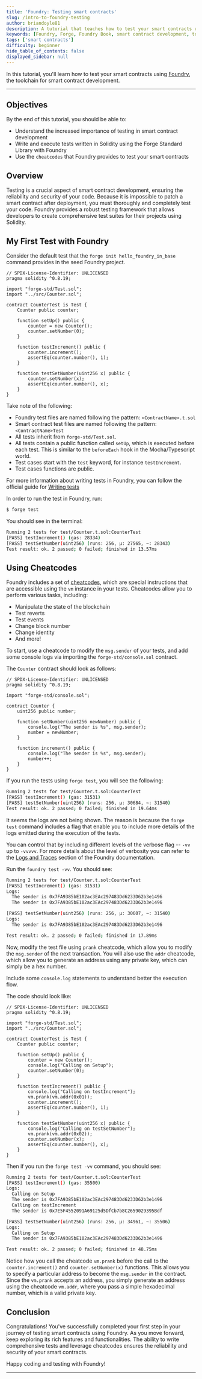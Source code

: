 ```yaml
---
title: 'Foundry: Testing smart contracts'
slug: /intro-to-foundry-testing
author: briandoyle81
description: A tutorial that teaches how to test your smart contracts using Foundry.
keywords: [Foundry, Forge, Foundry Book, smart contract development, toolchain, testing, test]
tags: ['smart contracts']
difficulty: beginner
hide_table_of_contents: false
displayed_sidebar: null
---
```


In this tutorial, you'll learn how to test your smart contracts using [Foundry], the toolchain for smart contract development.

---

## Objectives

By the end of this tutorial, you should be able to:

- Understand the increased importance of testing in smart contract development
- Write and execute tests written in Solidity using the Forge Standard Library with Foundry
- Use the `cheatcodes` that Foundry provides to test your smart contracts

## Overview

Testing is a crucial aspect of smart contract development, ensuring the reliability and security of your code. Because it is impossible to patch a smart contract after deployment, you must thoroughly and completely test your code. Foundry provides a robust testing framework that allows developers to create comprehensive test suites for their projects using Solidity.

## My First Test with Foundry

Consider the default test that the `forge init hello_foundry_in_base` command provides in the seed Foundry project.

```solidity
// SPDX-License-Identifier: UNLICENSED
pragma solidity ^0.8.19;

import "forge-std/Test.sol";
import "../src/Counter.sol";

contract CounterTest is Test {
    Counter public counter;

    function setUp() public {
        counter = new Counter();
        counter.setNumber(0);
    }

    function testIncrement() public {
        counter.increment();
        assertEq(counter.number(), 1);
    }

    function testSetNumber(uint256 x) public {
        counter.setNumber(x);
        assertEq(counter.number(), x);
    }
}
```

Take note of the following:

- Foundry test files are named following the pattern: `<ContractName>.t.sol`
- Smart contract test files are named following the pattern: `<ContractName>Test`
- All tests inherit from `forge-std/Test.sol`.
- All tests contain a public function called `setUp`, which is executed before each test. This is similar to the `beforeEach` hook in the Mocha/Typescript world.
- Test cases start with the `test` keyword, for instance `testIncrement`.
- Test cases functions are public.

For more information about writing tests in Foundry, you can follow the official guide for [Writing tests]

In order to run the test in Foundry, run:

```bash
$ forge test
```

You should see in the terminal:

```bash
Running 2 tests for test/Counter.t.sol:CounterTest
[PASS] testIncrement() (gas: 28334)
[PASS] testSetNumber(uint256) (runs: 256, μ: 27565, ~: 28343)
Test result: ok. 2 passed; 0 failed; finished in 13.57ms
```

## Using Cheatcodes

Foundry includes a set of [cheatcodes], which are special instructions that are accessible using the `vm` instance in your tests. Cheatcodes allow you to perform various tasks, including:

- Manipulate the state of the blockchain
- Test reverts
- Test events
- Change block number
- Change identity
- And more!

To start, use a cheatcode to modify the `msg.sender` of your tests, and add some console logs via importing the `forge-std/console.sol` contract.

The `Counter` contract should look as follows:

```solidity
// SPDX-License-Identifier: UNLICENSED
pragma solidity ^0.8.19;

import "forge-std/console.sol";

contract Counter {
    uint256 public number;

    function setNumber(uint256 newNumber) public {
        console.log("The sender is %s", msg.sender);
        number = newNumber;
    }

    function increment() public {
        console.log("The sender is %s", msg.sender);
        number++;
    }
}
```

If you run the tests using `forge test`, you will see the following:

```bash
Running 2 tests for test/Counter.t.sol:CounterTest
[PASS] testIncrement() (gas: 31531)
[PASS] testSetNumber(uint256) (runs: 256, μ: 30684, ~: 31540)
Test result: ok. 2 passed; 0 failed; finished in 19.64ms
```

It seems the logs are not being shown. The reason is because the `forge test` command includes a flag that enable you to include more details of the logs emitted during the execution of the tests.

You can control that by including different levels of the verbose flag -- `-vv` up to `-vvvvv`. For more details about the level of verbosity you can refer to the [Logs and Traces] section of the Foundry documentation.

Run the `foundry test -vv`. You should see:

```bash
Running 2 tests for test/Counter.t.sol:CounterTest
[PASS] testIncrement() (gas: 31531)
Logs:
  The sender is 0x7FA9385bE102ac3EAc297483Dd6233D62b3e1496
  The sender is 0x7FA9385bE102ac3EAc297483Dd6233D62b3e1496

[PASS] testSetNumber(uint256) (runs: 256, μ: 30607, ~: 31540)
Logs:
  The sender is 0x7FA9385bE102ac3EAc297483Dd6233D62b3e1496

Test result: ok. 2 passed; 0 failed; finished in 17.89ms
```

Now, modify the test file using `prank` cheatcode, which allow you to modify the `msg.sender` of the next transaction. You will also use the `addr` cheatcode, which allow you to generate an address using any private key, which can simply be a hex number.

Include some `console.log` statements to understand better the execution flow.

The code should look like:

```solidity
// SPDX-License-Identifier: UNLICENSED
pragma solidity ^0.8.19;

import "forge-std/Test.sol";
import "../src/Counter.sol";

contract CounterTest is Test {
    Counter public counter;

    function setUp() public {
        counter = new Counter();
        console.log("Calling on Setup");
        counter.setNumber(0);
    }

    function testIncrement() public {
        console.log("Calling on testIncrement");
        vm.prank(vm.addr(0x01));
        counter.increment();
        assertEq(counter.number(), 1);
    }

    function testSetNumber(uint256 x) public {
        console.log("Calling on testSetNumber");
        vm.prank(vm.addr(0x02));
        counter.setNumber(x);
        assertEq(counter.number(), x);
    }
}
```

Then if you run the `forge test -vv` command, you should see:

```bash
Running 2 tests for test/Counter.t.sol:CounterTest
[PASS] testIncrement() (gas: 35500)
Logs:
  Calling on Setup
  The sender is 0x7FA9385bE102ac3EAc297483Dd6233D62b3e1496
  Calling on testIncrement
  The sender is 0x7E5F4552091A69125d5DfCb7b8C2659029395Bdf

[PASS] testSetNumber(uint256) (runs: 256, μ: 34961, ~: 35506)
Logs:
  Calling on Setup
  The sender is 0x7FA9385bE102ac3EAc297483Dd6233D62b3e1496

Test result: ok. 2 passed; 0 failed; finished in 48.75ms
```

Notice how you call the cheatcode `vm.prank` before the call to the `counter.increment()` and `counter.setNumber(x)` functions. This allows you to specify a particular address to become the `msg.sender` in the contract. Since the `vm.prank` accepts an address, you simply generate an address using the cheatcode `vm.addr`, where you pass a simple hexadecimal number, which is a valid private key.

## Conclusion

Congratulations! You've successfully completed your first step in your journey of testing smart contracts using Foundry. As you move forward, keep exploring its rich features and functionalities. The ability to write comprehensive tests and leverage cheatcodes ensures the reliability and security of your smart contracts.

Happy coding and testing with Foundry!

---

[Foundry]: https://book.getfoundry.sh/
[Writing tests]: https://book.getfoundry.sh/forge/writing-tests
[cheatcodes]: https://book.getfoundry.sh/forge/cheatcodes
[Logs and Traces]: https://book.getfoundry.sh/forge/tests?highlight=vvv#logs-and-traces
